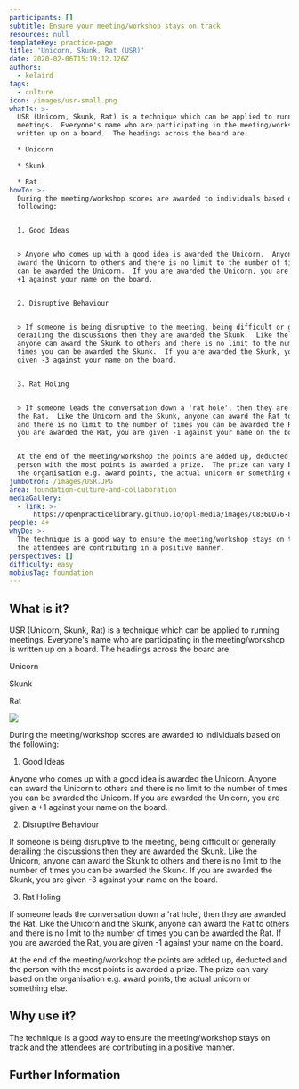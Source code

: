 ```yaml
---
participants: []
subtitle: Ensure your meeting/workshop stays on track
resources: null
templateKey: practice-page
title: 'Unicorn, Skunk, Rat (USR)'
date: 2020-02-06T15:19:12.126Z
authors:
  - kelaird
tags:
  - culture
icon: /images/usr-small.png
whatIs: >-
  USR (Unicorn, Skunk, Rat) is a technique which can be applied to running
  meetings.  Everyone's name who are participating in the meeting/workshop is
  written up on a board.  The headings across the board are:

  * Unicorn

  * Skunk

  * Rat
howTo: >-
  During the meeting/workshop scores are awarded to individuals based on the
  following:


  1. Good Ideas


  > Anyone who comes up with a good idea is awarded the Unicorn.  Anyone can
  award the Unicorn to others and there is no limit to the number of times you
  can be awarded the Unicorn.  If you are awarded the Unicorn, you are given a
  +1 against your name on the board.


  2. Disruptive Behaviour


  > If someone is being disruptive to the meeting, being difficult or generally
  derailing the discussions then they are awarded the Skunk.  Like the Unicorn,
  anyone can award the Skunk to others and there is no limit to the number of
  times you can be awarded the Skunk.  If you are awarded the Skunk, you are
  given -3 against your name on the board.


  3. Rat Holing


  > If someone leads the conversation down a 'rat hole', then they are awarded
  the Rat.  Like the Unicorn and the Skunk, anyone can award the Rat to others
  and there is no limit to the number of times you can be awarded the Rat.  If
  you are awarded the Rat, you are given -1 against your name on the board.


  At the end of the meeting/workshop the points are added up, deducted and the
  person with the most points is awarded a prize.  The prize can vary based on
  the organisation e.g. award points, the actual unicorn or something else.
jumbotron: /images/USR.JPG
area: foundation-culture-and-collaboration
mediaGallery:
  - link: >-
      https://openpracticelibrary.github.io/opl-media/images/C836DD76-8A98-4C60-ABB9-7B22A1236BFD_1_105_c.jpeg
people: 4+
whyDo: >-
  The technique is a good way to ensure the meeting/workshop stays on track and
  the attendees are contributing in a positive manner.
perspectives: []
difficulty: easy
mobiusTag: foundation
---
```

## What is it?

USR (Unicorn, Skunk, Rat) is a technique which can be applied to running meetings.  Everyone's name who are participating in the meeting/workshop is written up on a board.  The headings across the board are:

Unicorn

Skunk

Rat

![](/images/C836DD76-8A98-4C60-ABB9-7B22A1236BFD_1_105_c.jpeg)

During the meeting/workshop scores are awarded to individuals based on the following:

1. Good Ideas

Anyone who comes up with a good idea is awarded the Unicorn.  Anyone can award the Unicorn to others and there is no limit to the number of times you can be awarded the Unicorn.  If you are awarded the Unicorn, you are given a +1 against your name on the board.

2. Disruptive Behaviour

If someone is being disruptive to the meeting, being difficult or generally derailing the discussions then they are awarded the Skunk.  Like the Unicorn, anyone can award the Skunk to others and there is no limit to the number of times you can be awarded the Skunk.  If you are awarded the Skunk, you are given -3 against your name on the board.

3. Rat Holing

If someone leads the conversation down a 'rat hole', then they are awarded the Rat.  Like the Unicorn and the Skunk, anyone can award the Rat to others and there is no limit to the number of times you can be awarded the Rat.  If you are awarded the Rat, you are given -1 against your name on the board.

At the end of the meeting/workshop the points are added up, deducted and the person with the most points is awarded a prize.  The prize can vary based on the organisation e.g. award points, the actual unicorn or something else.

## Why use it?

The technique is a good way to ensure the meeting/workshop stays on track and the attendees are contributing in a positive manner.

## Further Information
